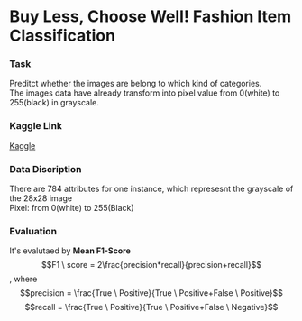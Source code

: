 # Buy Less, Choose Well! Fashion Item Classification
### Task ###
Preditct whether the images are belong to which kind of categories.<br>
The images data have already transform into pixel value from 0(white) to
255(black) in grayscale.
### Kaggle Link ###
[Kaggle](https://ppt.cc/fBUC8x "link")

### Data Discription ###
There are 784 attributes for one instance, which represesnt the grayscale of
the 28x28 image<br>
Pixel: from 0(white) to 255(Black)

### Evaluation ###
It's evalutaed by **Mean F1-Score**<br>
 $$F1 \ score = 2\frac{precision*recall}{precision+recall}$$, where<br>
 $$precision = \frac{True \ Positive}{True \ Positive+False \ Positive}$$ 
 $$recall = \frac{True \ Positive}{True \ Positive+False \ Negative}$$ 